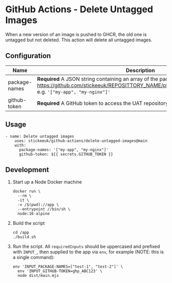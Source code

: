 # GitHub Actions - Delete Untagged Images

When a new version of an image is pushed to GHCR, the old one is untagged but not deleted.
This action will delete all untagged images.

## Configuration

Name | Description
--- | ---
package-names | **Required** A JSON string containing an array of the package names: https://github.com/stickeeuk/REPOSITTORY_NAME/pkgs/container/PACKAGE_NAME, e.g. `'["my-app", "my-nginx"]'`
github-token | **Required** A GitHub token to access the UAT repository

## Usage

```
- name: Delete untagged images
    uses: stickeeuk/github-actions/delete-untagged-images@main
    with:
      package-names: '["my-app", "my-nginx"]'
      github-token: ${{ secrets.GITHUB_TOKEN }}
```

## Development

1. Start up a Node Docker machine

    ```
    docker run \
      --rm \
      -it \
      -v /$(pwd)://app \
      --entrypoint //bin/sh \
      node:16-alpine
    ```

2. Build the script

    ```
    cd /app
    ./build.sh
    ```

3. Run the script. All `requiredInputs` should be uppercased and prefixed with `INPUT_`, then supplied to the app via `env`, for example (NOTE: this is a single command):

    ```
    env 'INPUT_PACKAGE-NAMES=["test-1", "test-2"]' \
      env 'INPUT_GITHUB-TOKEN=ghp_ABC123' \
      node dist/main.mjs
    ```
